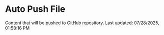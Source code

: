 # Auto Push File

Content that will be pushed to GitHub repository.
Last updated: 07/28/2025, 01:58:16 PM